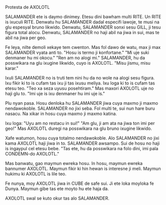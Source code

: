 Protesta de AXOLOTL

SALAMANDER ete is daymo dinimey.
Etesu dini bawham multi RITE.
Un RITE is ixuculi RITE.
Denwatu hu SALAMANDER dadal especifi lawoje, te musi na glu espesyal bruno likwido.
Denwatu, SALAMANDER sonxi sesu GILL, ji tesu figura total alocu.
Denwatu, SALAMANDER no haji abil na jiwa in sui, mas te abil na jiwa per geo.

Fe leya, nilte demoli xekaye tem cwenton.
Mas fol dawo de watu, max ji max SALAMANDER vyata anti to.
"Hosu is termo ji konfortane."
"Mi uje suki denmaner hu mi okocu."
"Ren am no alogi mi."
SALAMANDER, hu da posswikara na glu ixugine likwido, cuyo is AXOLOTL.
"Misu jismu, misu karar."

Ixuli SALAMANDER no is truti tem nini hu da no wole na alogi sesu figura.
Ixu fikir ki to is cufam tas ixu ji tas ixusu meliya.
Ixu loga ki to is cufam tas etesu teo.
"Teo xa seza uyusu posehtiram."
Mas maxori AXOLOTL uje no haji glu to.
"Imi uje is ixu denmaner hu imi uje is."

Plu nyan pasa.
Hosu denloka hu SALAMANDER jiwa cuya maxmo ji maxmo nendawokoble.
SALAMANDER no jixi seba.
Fol multi te, sui nun hare buru nasacu.
Na xikar in hosu cuya maxmo ji maxmo katina.

Ixu loga:
"Uyu am no restacu in sui!"
"Am glu, ji am ata na jiwa ton imi per geo!"
Mas AXOLOTL duregi na posswikara na glu bruno ixugine likwido.

Xafe watumon, hosu cuya totalmo nendawokoble.
Alo SALAMANDER no jixi kama AXOLOTL haji jiwa in to.
SALAMANDER awsampo.
Sui de hosu no haji is ingaypul cel etesu bebe.
"Tas ete, hu da posswikara na folo dini, imi pala CONDEMN-do AXOLOTL."

Mas banwatu, gao maymun ewreka hosu.
In hosu, maymun ewreka bannumer AXOLOTL.
Maymun fikir ki hin hewan is interesne ji meli.
Maymun hukimu ki AXOLOTL is lile teo.

Fe nunya, moy AXOLOTL jiwa in CUBE de safe sui.
Ji ete loka moyloka fe Dunya.
Maymun gibe tas ete moyto hu ete haja da.

AXOLOTL swal se kuto okur tas alo SALAMANDER.